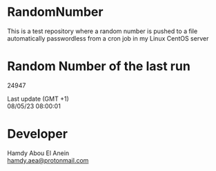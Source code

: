 # RandomNumber    
This is a test repository where a random number is pushed to a file automatically passwordless from a cron job in my Linux CentOS server    
# Random Number of the last run   
24947
      
Last update (GMT +1)    
08/05/23 08:00:01
# Developer    
Hamdy Abou El Anein   
hamdy.aea@protonmail.com

